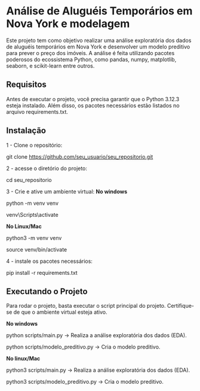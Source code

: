 # Análise de Aluguéis Temporários em Nova York e modelagem
Este projeto tem como objetivo realizar uma análise exploratória dos dados de aluguéis temporários em Nova York e desenvolver um modelo preditivo para prever o preço dos imóveis. A análise é feita utilizando pacotes poderosos do ecossistema Python, como pandas, numpy, matplotlib, seaborn, e scikit-learn entre outros.

## Requisitos
Antes de executar o projeto, você precisa garantir que o Python 3.12.3 esteja instalado. Além disso, os pacotes necessários estão listados no arquivo requirements.txt.

## Instalação
1 - Clone o repositório:

git clone https://github.com/seu_usuario/seu_repositorio.git

2 - acesse o diretório do projeto:

cd seu_repositorio

3 - Crie e ative um ambiente virtual:
**No windows**

python -m venv venv

venv\Scripts\activate

**No Linux/Mac**

python3 -m venv venv

source venv/bin/activate

4 - instale os pacotes necessários:

pip install -r requirements.txt

## Executando o Projeto
Para rodar o projeto, basta executar o script principal do projeto. Certifique-se de que o ambiente virtual esteja ativo.

**No windows**

python scripts/main.py  -> Realiza a análise exploratória dos dados (EDA).

python scripts/modelo_preditivo.py  -> Cria o modelo preditivo.

**No linux/Mac**

python3 scripts/main.py  -> Realiza a análise exploratória dos dados (EDA).

python3 scripts/modelo_preditivo.py  -> Cria o modelo preditivo.



